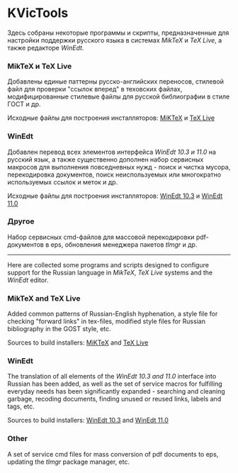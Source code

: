 # KVicTools
Здесь собраны некоторые программы и скрипты, предназначенные для настройки поддержки русского языка в системах *MikTeX* и *TeX Live*, а также редакторе *WinEdt*.

### MikTeX и TeX Live

Добавлены единые паттерны русско-английских переносов, стилевой файл для проверки "ссылок вперед" в теховских файлах, модифицированные стилевые файлы для русской библиографии в стиле ГОСТ и др. 

Исходные файлы для построения инсталляторов: [MiKTeX](https://github.com/kozyakin/KVicTools/tree/main/MiKTeX) и [TeX Live](https://github.com/kozyakin/KVicTools/tree/main/TeXLive)

### WinEdt

Добавлен перевод всех элементов интерфейса *WinEdt 10.3 и 11.0* на русский язык, а также существенно дополнен набор сервисных макросов для выполнения повседневных нужд - поиск и чистка мусора, перекодировка документов, поиск неиспользуемых или многократно используемых ссылок и меток и др.

Исходные файлы для построения инсталляторов: [WinEdt 10.3](https://github.com/kozyakin/KVicTools/tree/main/WinEdt) и [WinEdt 11.0](https://github.com/kozyakin/KVicTools/tree/main/Winedt11)

### Другое

Набор сервисных cmd-файлов для массовой перекодировки pdf-документов в eps, обновления менеджера пакетов *tlmgr* и др.

---



Here are collected some programs and scripts designed to configure support for the Russian language in *MikTeX*, *TeX Live* systems and the *WinEdt* editor.

### MikTeX and TeX Live

Added common patterns of Russian-English hyphenation, a style file for checking "forward links" in tex-files, modified style files for Russian bibliography in the GOST style, etc.

Sources to build installers: [MiKTeX](https://github.com/kozyakin/KVicTools/tree/main/MiKTeX) and [TeX Live](https://github.com/kozyakin/KVicTools/tree/main/TeXLive)

### WinEdt

The translation of all elements of the *WinEdt 10.3 and 11.0* interface into Russian has been added, as well as the set of service macros for fulfilling everyday needs has been significantly expanded - searching and cleaning garbage, recoding documents, finding unused or reused links, labels and tags, etc.

Sources to build installers: [WinEdt 10.3](https://github.com/kozyakin/KVicTools/tree/main/WinEdt) and [WinEdt 11.0](https://github.com/kozyakin/KVicTools/tree/main/Winedt11)

### Other

A set of service cmd files for mass conversion of pdf documents to eps, updating the *tlmgr* package manager, etc.
